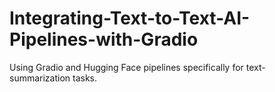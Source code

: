 # Integrating-Text-to-Text-AI-Pipelines-with-Gradio
Using Gradio and Hugging Face pipelines specifically for text-summarization tasks.
